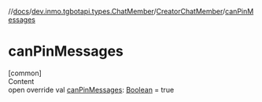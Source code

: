 //[docs](../../../index.md)/[dev.inmo.tgbotapi.types.ChatMember](../index.md)/[CreatorChatMember](index.md)/[canPinMessages](can-pin-messages.md)



# canPinMessages  
[common]  
Content  
open override val [canPinMessages](can-pin-messages.md): [Boolean](https://kotlinlang.org/api/latest/jvm/stdlib/kotlin/-boolean/index.html) = true  



